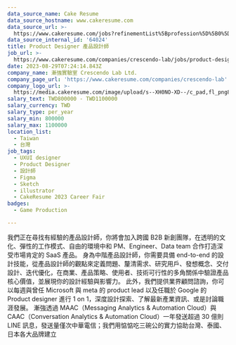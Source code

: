 ```yaml
---
data_source_name: Cake Resume
data_source_hostname: www.cakeresume.com
data_source_url: >-
  https://www.cakeresume.com/jobs?refinementList%5Bprofession%5D%5B0%5D=game-production&range%5Bsalary_range%5D%5Bmin%5D=100000
data_source_internal_id: '64024'
title: Product Designer 產品設計師
job_url: >-
  https://www.cakeresume.com/companies/crescendo-lab/jobs/product-designer-product-designer-d1fac9
date: 2023-08-29T07:24:14.843Z
company_name: 漸強實驗室 Crescendo Lab Ltd.
company_page_url: 'https://www.cakeresume.com/companies/crescendo-lab'
company_logo_url: >-
  https://media.cakeresume.com/image/upload/s--XH0NO-XD--/c_pad,fl_png8,h_200,w_200/v1700475424/jg3lfavcvv5na5e6611t.png
salary_text: TWD800000 - TWD1100000
salary_currency: TWD
salary_type: per_year
salary_min: 800000
salary_max: 1100000
location_list:
  - Taiwan
  - 台灣
job_tags:
  - UXUI designer
  - Product Designer
  - 設計師
  - Figma
  - Sketch
  - illustrator
  - CakeResume 2023 Career Fair
badges:
  - Game Production

---
```


我們正在尋找有經驗的產品設計師，你將會加入跨國 B2B 新創團隊，在透明的文化、彈性的工作模式、自由的環境中和 PM、Engineer、Data team 合作打造深受市場肯定的 SaaS 產品。 身為中階產品設計師，你需要具備 end-to-end 的設計技能，從產品設計師的觀點來定義問題、釐清需求、研究用戶、發想概念、交付設計、迭代優化，在商業、產品策略、使用者、技術可行性的多角關係中驗證產品核心價值，並展現你的設計經驗與影響力。 此外，我們提供業界顧問諮詢，你可以每週與曾任 Microsoft 與 meta 的 product lead 以及任職於 Google 的 Product designer 進行 1 on 1，深度設計探索、了解最新產業資訊、或是討論職涯發展。 漸強透過 MAAC（Messaging Analytics & Automation Cloud）與 CAAC（Conversation Analytics & Automation Cloud）一年發送超過 30 億則 LINE 訊息，發送量僅次中華電信；我們用惦惦吃三碗公的實力協助台灣、泰國、日本各大品牌建立